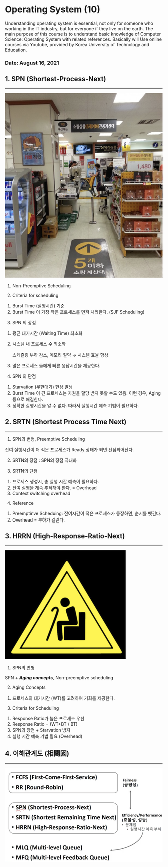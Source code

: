 # Operating System (10)

Understanding operating system is essential, not only for someone who working in the IT industry, but for everyone if they live on the earth.  The main purpose of this course is to understand basic knowledge of Computer Science: Operating System with related references. Basically will Use online courses via Youtube, provided by Korea University of Technology and Education. 

### Date: August 16, 2021

## 1. SPN (Shortest-Process-Next)

---

![Untitled](Operating%20System%20(10)%2082100a73cbbb4c3db2968169efdd5988/Untitled.png)

1) Non-Preemptive Scheduling

2) Criteria for scheduling

1. Burst Time (실행시간) 기준
2. Burst Time 이 가장 작은 프로세스를 먼저 처리한다. (SJF Scheduling)

3) SPN 의 장점

1. 평균 대기시간 (Waiting Time) 최소화
2. 시스템 내 프로세스 수 최소화

    스케쥴링 부하 감소, 메모리 절약 → 시스템 효율 향상

3. 많은 프로세스 들에게 빠른 응답시간을 제공한다.

4) SPN 의 단점

1. Starvation (무한대기) 현상 발생
2. Burst Time 이 긴 프로세스는 자원을 할당 받지 못할 수도 있음. 이런 경우, Aging 등으로 해결한다.
3. 정확한 실행시간을 알 수 없다. 따라서 실행시간 예측 기법이 필요하다.

## 2. SRTN (Shortest Process Time Next)

---

1) SPN의 변형, Preemptive Scheduling

잔여 실행시간이 더 적은 프로세스가 Ready 상태가 되면 선점되어진다.

2) SRTN의 장점 : SPN의 장점 극대화

3) SRTN의 단점

1. 프로세스 생성시, 총 실행 시간 예측이 필요하다.
2. 잔여 실행을 계속 추적해야 한다. = Overhead
3. Context switching overhead

4) Reference

1. Preemptinve Scheduing: 잔여시간이 적은 프로세스가 등장하면, 순서를 뺏긴다.
2. Overhead = 부하가 걸린다.

## 3. HRRN (High-Response-Ratio-Next)

---

![Untitled](Operating%20System%20(10)%2082100a73cbbb4c3db2968169efdd5988/Untitled%201.png)

1) SPN의 변형

SPN + ***Aging concepts,*** Non-preemptive scheduling 

2) Aging Concepts

1. 프로세스의 대기시간 (WT)를 고려하여 기회를 제공한다.

3) Criteria for Scheduling

1. Response Ratio가 높은 프로세스 우선
2. Response Ratio = (WT+BT / BT)
3. SPN의 장점 + Starvation 방지
4. 실행 시간 예측 기법 필요 (Overhead)

## 4. 이해관계도 (相関図)

---

![Untitled](Operating%20System%20(10)%2082100a73cbbb4c3db2968169efdd5988/Untitled%202.png)